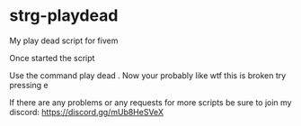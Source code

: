 # strg-playdead
My play dead script for fivem

Once started the script

Use the command play dead . Now your probably like wtf this is broken try pressing e

If there are any problems or any requests for more scripts be sure to join my discord: https://discord.gg/mUb8HeSVeX
